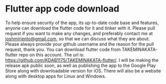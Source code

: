 # Flutter app code download

To help ensure security of the app, its up-to-date code base and features, anyone can download the flutter code for it and tinker with it. Please pull request if you want to make any changes, and preferably contact me at joshmiriento@gmail.com, so that we can discuss what they are about. Please always provide your github username and the reason for the pull request, thank you.
You can download flutter code from TAKEMINAKATA-flutter repo on this account. The url is: https://github.com/KDAB1175/TAKEMINAKATA-flutter/. I will be making the release apk public soon, as well as publishing the app to the Google Play Store along with downloadable version for iOS. There will also be a website along with desktop apps for Linux and Windows.
